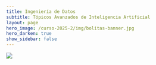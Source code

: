 ```yaml
---
title: Ingeniería de Datos 
subtitle: Tópicos Avanzados de Inteligencia Artificial
layout: page
hero_image: /curso-2025-2/img/bolitas-banner.jpg
hero_darken: true
show_sidebar: false
---
```


![](https://www.oleocampo.com/wp-content/uploads/2018/12/en-construccion-800x524.png)